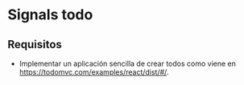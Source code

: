 # Signals todo

## Requisitos

- Implementar un aplicación sencilla de crear todos como viene en https://todomvc.com/examples/react/dist/#/.
